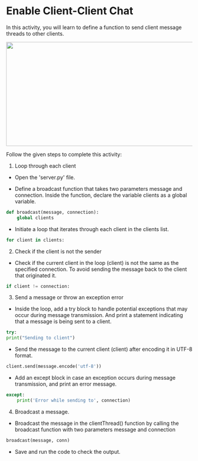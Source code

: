 Enable Client-Client Chat
===================

In this activity, you will learn to define a function to send client message threads to other clients. 

<img src= "https://s3.amazonaws.com/media-p.slid.es/uploads/1525749/images/10858719/C110_SA3.gif" width = "521" height = "281">

Follow the given steps to complete this activity:


1. Loop through each client
* Open the 'server.py' file.


* Define a broadcast function that takes two parameters message and connection. Inside the function, declare the variable clients as a global variable.
~~~python
def broadcast(message, connection):
	global clients
~~~


* Initiate a loop that iterates through each client in the clients list. 
~~~python
for client in clients:
~~~


2. Check if the client is not the sender
* Check if the current client in the loop (client) is not the same as the specified connection. To avoid sending the message back to the client that originated it.
~~~python
if client != connection:
~~~


3. Send a message or throw an exception error
* Inside the loop, add a try block to handle potential exceptions that may occur during message transmission. And print a statement indicating that a message is being sent to a client.
~~~python
try:
print("Sending to client")
~~~


* Send the message to the current client (client) after encoding it in UTF-8 format. 
~~~python
client.send(message.encode('utf-8'))
~~~


* Add an except block in case an exception occurs during message transmission, and print an error message.
~~~python
except:
	print('Error while sending to', connection)
~~~


4. Broadcast a message.
* Broadcast the message in the clientThread() function by calling the broadcast function with two parameters message and connection
~~~python
broadcast(message, conn)
~~~


* Save and run the code to check the output.
